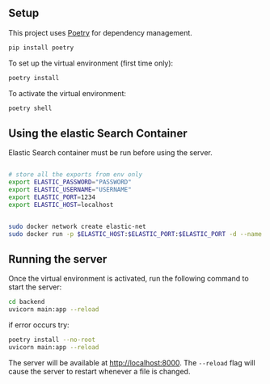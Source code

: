 ## Setup

This project uses [Poetry](https://python-poetry.org/) for dependency management.

```bash
pip install poetry
```

To set up the virtual environment (first time only):

```bash
poetry install
```

To activate the virtual environment:

```bash
poetry shell
```

## Using the elastic Search Container

Elastic Search container must be run before using the server.

```bash

# store all the exports from env only
export ELASTIC_PASSWORD="PASSWORD"  
export ELASTIC_USERNAME="USERNAME"
export ELASTIC_PORT=1234
export ELASTIC_HOST=localhost


sudo docker network create elastic-net
sudo docker run -p $ELASTIC_HOST:$ELASTIC_PORT:$ELASTIC_PORT -d --name elasticsearch --network elastic-net \\n  -e ELASTIC_PASSWORD=$ELASTIC_PASSWORD \\n  -e "discovery.type=single-node" \\n  -e "xpack.security.http.ssl.enabled=false" \\n  -e "xpack.license.self_generated.type=trial" \\n  docker.elastic.co/elasticsearch/elasticsearch:8.14.1
```
## Running the server

Once the virtual environment is activated, run the following command to start the server:

```bash
cd backend
uvicorn main:app --reload
```

if error occurs try: 
```bash
poetry install --no-root 
uvicorn main:app --reload
```

The server will be available at [http://localhost:8000](http://localhost:8000). The `--reload` flag
will cause the server to restart whenever a file is changed.
